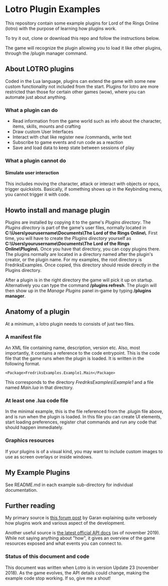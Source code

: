 # Lotro Plugin Examples

This repository contain some example plugins for Lord of the Rings Online (lotro) with the purpose of learning how plugins work.

To try it out, clone or download this repo and follow the instructions below.

The game will recognize the plugin allowing you to load it like other plugins, through the /plugin manager command.

## About LOTRO plugins

Coded in the Lua language, plugins can extend the game with some new custom functionality not included from the start.
Plugins for lotro are more restricted than those for certain other games (wow), where you can automate just about anything.

### What a plugin can do 

* Read information from the game world such as info about the character, items, skills, mounts and crafting
* Draw custom User Interfaces
* Interact with chat like register new /commands, write text
* Subscribe to game events and run code as a reaction
* Save and load data to keep state between sessions of play

### What a plugin cannot do

#### Simulate user interaction

This includes moving the character, attack or interact with objects or npcs, trigger quickslots.
Basically, if something shows up in the Keybinding menu, you cannot trigger it with code.


## Howto install and manage plugin

Plugins are installed by copying it to the game's *Plugins directory*. The *Plugins directory* is part of the game's user files, normally located in **C:\Users\yourusername\Documents\The Lord of the Rings Online\\**. First time, you will have to create the *Plugins directory* yourself as **C:\Users\yourusername\Documents\The Lord of the Rings Online\Plugins\\**.
Once you have that directory, you can copy plugins there. The plugins normally are located in a directory named after the plugin's creator, or the plugin name. For my examples, the root directory is FredriksExamples. Once copied, this directory should reside directly in the Plugins directory.

After a plugin is in the right directory the game will pick it up on startup. Alternatively you can type the command **/plugins refresh**. The plugin will then show up in the *Manage Plugins* panel in-game by typing **/plugins manager**.

## Anatomy of a plugin

At a minimum, a lotro plugin needs to consists of just two files.

### A manifest file

An XML file containing name, description, version etc. 
Also, most importantly, it contains a reference to the code entrypoint. This is the code file that the game runs when the plugin is loaded.
It is written in the following format.

	<Package>FredriksExamples.Example1.Main</Package>

This corresponds to the directory *FredriksExamples\Example1* and a file named *Main.lua* in that directory.


### At least one .lua code file

In the minimal example, this is the file referenced from the .plugin file above, and is run when the plugin is loaded.
In this file you can create UI elements, start loading preferences, register chat commands and run any code that should happen immediately.

### Graphics resources

If your plugins is of a visual kind, you may want to include custom images to use as screen overlays or inside windows.


## My Example Plugins

See README.md in each example sub-directory for individual documentation.


## Further reading

My primary source is [this forum post](https://www.lotro.com/forums/showthread.php?428196-Writing-LoTRO-Lua-Plugins-for-Noobs) by Garan explaining quite verbosely how plugins work and various aspect of the development.

Another useful source is [the latest official API docs](https://www.lotrointerface.com/downloads/info1054-OfficialUpdate25LuaDocumentation.html) (as of november 2019). While not saying anything about "how", it gives an overview of the game resources exposed and what events you can connect to.

### Status of this document and code

This document was written when Lotro is in version Update 23 (november 2018). As the game evolves, the API details could change, making the example code stop working. If so, give me a shout!
